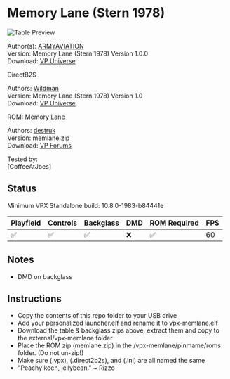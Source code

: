 # Memory Lane (Stern 1978)

![Table Preview](../../images/vpx-memlane.png)

Author(s): [ARMYAVIATION](https://vpuniverse.com/profile/18348-armyaviation/)  
Version:  Memory Lane (Stern 1978) Version 1.0.0  
Download:  [VP Universe](https://vpuniverse.com/files/file/5960-memory-lane-stern-1978/)

DirectB2S

Authors: [Wildman](https://vpuniverse.com/profile/5-wildman/)  
Version: Memory Lane (Stern 1978) Version 1.0  
Download: [VP Universe](https://vpuniverse.com/files/file/3158-memory-lane-stern-1978/)

ROM: Memory Lane

Authors: [destruk](https://www.vpforums.org/index.php?showuser=5)  
Version: memlane.zip  
Download: [VP Forums](https://www.vpforums.org/index.php?app=downloads&showfile=730)

Tested by:  
[CoffeeAtJoes]

## Status 

Minimum VPX Standalone build: 10.8.0-1983-b84441e

| Playfield | Controls | Backglass | DMD | ROM Required | FPS | 
|-----------|----------|-----------|-----|--------------|-----|
| :white_check_mark: | :white_check_mark: | :white_check_mark: | :x: | :white_check_mark: | 60 |

## Notes

- DMD on backglass

## Instructions

- Copy the contents of this repo folder to your USB drive
- Add your personalized launcher.elf and rename it to vpx-memlane.elf
- Download the table & backglass zips above, extract them and copy to the external/vpx-memlane folder
- Place the ROM zip (memlane.zip) in the /vpx-memlane/pinmame/roms folder. (Do not un-zip!)
- Make sure (.vpx), (.direct2b2s), and (.ini) are all named the same
- "Peachy keen, jellybean." ~ Rizzo
